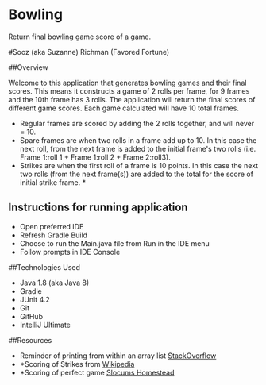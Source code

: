 # Bowling
Return final bowling game score of a game. 

#Sooz (aka Suzanne) Richman (Favored Fortune)

##Overview

Welcome to this application that generates bowling games and their final scores.
This means it constructs a game of 2 rolls per frame, for 9 frames and the 10th frame has 3 rolls.
The application will return the final scores of different game scores. Each game calculated will have 10 total frames.

- Regular frames are scored by adding the 2 rolls together, and will never = 10.
- Spare frames are when two rolls in a frame add up to 10. In this case the next roll, from the next frame is added 
to the initial frame's two rolls (i.e. Frame 1:roll 1 + Frame 1:roll 2 + Frame 2:roll3).
- Strikes are when the first roll of a frame is 10 points. In this case the next two rolls (from the next frame(s)) 
are added to the total for the score of initial strike frame. *


## Instructions for running application

- Open preferred IDE
- Refresh Gradle Build
- Choose to run the Main.java file from Run in the IDE menu
- Follow prompts in IDE Console


##Technologies Used

- Java 1.8 (aka Java 8)
- Gradle
- JUnit 4.2
- Git
- GitHub
- IntelliJ Ultimate

##Resources

- Reminder of printing from within an array list [StackOverflow](https://stackoverflow.com/questions/10168066/how-to-print-out-all-the-elements-of-a-list-in-java)
- *Scoring of Strikes from [Wikipedia](https://en.wikipedia.org/wiki/Strike_(bowling))
- *Scoring of perfect game [Slocums Homestead](http://slocums.homestead.com/gamescore.html)

